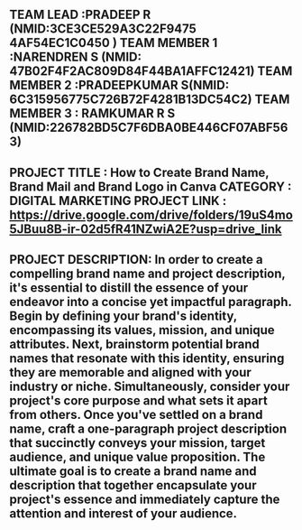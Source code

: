 TEAM LEAD :PRADEEP R (NMID:3CE3CE529A3C22F9475
4AF54EC1C0450 ) 
TEAM MEMBER 1 :NARENDREN S (NMID: 47B02F4F2AC809D84F44BA1AFFC12421) 
TEAM MEMBER 2 :PRADEEPKUMAR S(NMID: 6C315956775C726B72F4281B13DC54C2) 
TEAM MEMBER 3 : RAMKUMAR R S (NMID:226782BD5C7F6DBA0BE446CF07ABF563) 
--------------------------------------------------------------------------------------------------------------------------------------------
PROJECT TITLE : How to Create Brand Name, Brand Mail and Brand Logo in Canva
CATEGORY : DIGITAL MARKETING
PROJECT LINK : https://drive.google.com/drive/folders/19uS4mo5JBuu8B-ir-02d5fR41NZwiA2E?usp=drive_link
--------------------------------------------------------------------------------------------------------------------------------------------
PROJECT DESCRIPTION: In order to create a compelling brand name and project description, it's essential to distill the essence of your endeavor into a concise yet impactful paragraph. Begin by defining your brand's identity, encompassing its values, mission, and unique attributes. Next, brainstorm potential brand names that resonate with this identity, ensuring they are memorable and aligned with your industry or niche. Simultaneously, consider your project's core purpose and what sets it apart from others. Once you've settled on a brand name, craft a one-paragraph project description that succinctly conveys your mission, target audience, and unique value proposition. The ultimate goal is to create a brand name and description that together encapsulate your project's essence and immediately capture the attention and interest of your audience.
--------------------------------------------------------------------------------------------------------------------------------------------
